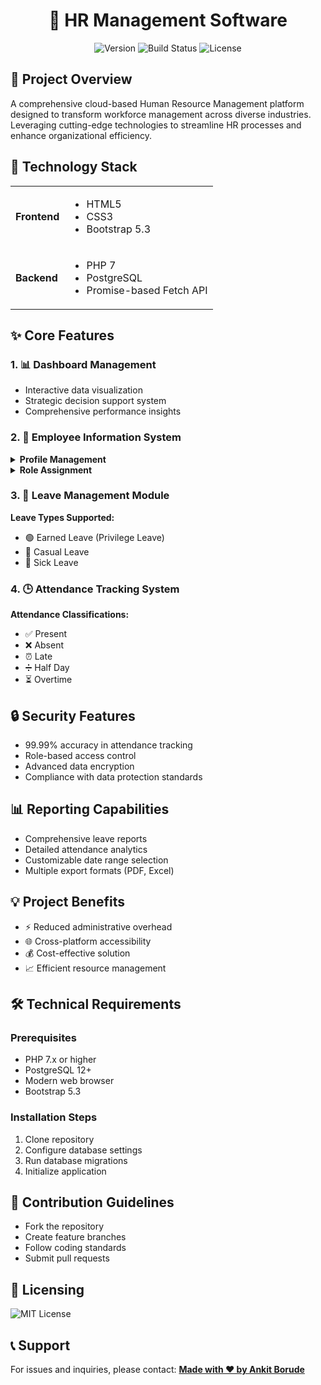 <h1 align="center">🏢 HR Management Software</h1>
<p align="center">
    <img src="https://img.shields.io/badge/Version-1.0.0-blue.svg" alt="Version">
    <img src="https://img.shields.io/badge/Build-Passing-green.svg" alt="Build Status">
    <img src="https://img.shields.io/badge/License-MIT-yellow.svg" alt="License">
</p>
<h2>📝 Project Overview</h2>
<p>
A comprehensive cloud-based Human Resource Management platform designed to transform workforce management across diverse industries. Leveraging cutting-edge technologies to streamline HR processes and enhance organizational efficiency.
</p>
<h2>🚀 Technology Stack</h2>
<table>
    <tr>
        <td><strong>Frontend</strong></td>
        <td>
            <ul>
                <li>HTML5</li>
                <li>CSS3</li>
                <li>Bootstrap 5.3</li>
            </ul>
        </td>
    </tr>
    <tr>
        <td><strong>Backend</strong></td>
        <td>
            <ul>
                <li>PHP 7</li>
                <li>PostgreSQL</li>
                <li>Promise-based Fetch API</li>
            </ul>
        </td>
    </tr>
</table>
<h2>✨ Core Features</h2>
<h3>1. 📊 Dashboard Management</h3>
<ul>
    <li>Interactive data visualization</li>
    <li>Strategic decision support system</li>
    <li>Comprehensive performance insights</li>
</ul>
<h3>2. 👥 Employee Information System</h3>
<details>
    <summary><strong>Profile Management</strong></summary>
    <ul>
        <li>Create employee records</li>
        <li>Update personnel details</li>
        <li>Delete obsolete entries</li>
    </ul>
</details>
<details>
    <summary><strong>Role Assignment</strong></summary>
    <ul>
        <li>Flexible role creation</li>
        <li>Controlled role assignments</li>
        <li>Limit mechanism for role allocation</li>
    </ul>
</details>
<h3>3. 📅 Leave Management Module</h3>
<div>
    <strong>Leave Types Supported:</strong>
    <ul>
        <li>🟢 Earned Leave (Privilege Leave)</li>
        <li>🔵 Casual Leave</li>
        <li>🔴 Sick Leave</li>
    </ul>
</div>
<h3>4. 🕒 Attendance Tracking System</h3>
<div>
    <strong>Attendance Classifications:</strong>
    <ul>
        <li>✅ Present</li>
        <li>❌ Absent</li>
        <li>⏰ Late</li>
        <li>➗ Half Day</li>
        <li>⏳ Overtime</li>
    </ul>
</div>
<h2>🔒 Security Features</h2>
<ul>
    <li>99.99% accuracy in attendance tracking</li>
    <li>Role-based access control</li>
    <li>Advanced data encryption</li>
    <li>Compliance with data protection standards</li>
</ul>
<h2>📊 Reporting Capabilities</h2>
<ul>
    <li>Comprehensive leave reports</li>
    <li>Detailed attendance analytics</li>
    <li>Customizable date range selection</li>
    <li>Multiple export formats (PDF, Excel)</li>
</ul>
<h2>💡 Project Benefits</h2>
<ul>
    <li>⚡ Reduced administrative overhead</li>
    <li>🌐 Cross-platform accessibility</li>
    <li>💰 Cost-effective solution</li>
    <li>📈 Efficient resource management</li>
</ul>
<h2>🛠️ Technical Requirements</h2>
<h3>Prerequisites</h3>
<ul>
    <li>PHP 7.x or higher</li>
    <li>PostgreSQL 12+</li>
    <li>Modern web browser</li>
    <li>Bootstrap 5.3</li>
</ul>
<h3>Installation Steps</h3>
<ol>
    <li>Clone repository</li>
    <li>Configure database settings</li>
    <li>Run database migrations</li>
    <li>Initialize application</li>
</ol>
<h2>🤝 Contribution Guidelines</h2>
<ul>
    <li>Fork the repository</li>
    <li>Create feature branches</li>
    <li>Follow coding standards</li>
    <li>Submit pull requests</li>
</ul>
<h2>📄 Licensing</h2>
<p>
    <img src="https://img.shields.io/badge/License-MIT-green.svg" alt="MIT License">
</p>
<h2>📞 Support</h2>
<p>
    For issues and inquiries, please contact: <a href="mailto:ankitborude250@gmail.com>ankitborude250@gmail.com</a>
</p>
<hr>
<p align="center">
    <strong>Made with ❤️ by Ankit Borude </strong>
</p>
